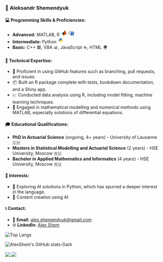 ### 📌 **Aleksandr Shemendyuk**

#### 💻 **Programming Skills & Proficiencies:**
- **Advanced:** MATLAB, R <code><img height="20" src="https://raw.githubusercontent.com/github/explore/master/topics/matlab/matlab.png"></code> <code><img height="20" src="https://raw.githubusercontent.com/github/explore/master/topics/r/r.png"></code>
- **Intermediate:** Python <code><img height="20" src="https://raw.githubusercontent.com/github/explore/master/topics/python/python.png"></code>
- **Basic:** C++ 🟦, VBA 📊, JavaScript ☕, HTML 🌍

#### 🔧 **Technical Expertise:**
- 🔀 Proficient in using GitHub features such as branching, pull requests, and issues.
- 📦 Built an R package complete with tests, bookdown documentation, and a Shiny app.
- 📈 Conducted data analysis using R, including model fitting, machine learning techniques.
- 🔢 Engaged in mathematical modelling and numerical methods using MATLAB, especially solutions of differential equations.

#### 🎓 **Educational Qualifications:**
- **PhD in Actuarial Science** (ongoing, 4+ years) - University of Lausanne 🇨🇭
- **Masters in Statistical Modelling and Actuarial Science** (2 years) - HSE University, Moscow 🇷🇺
- **Bachelor in Applied Mathematics and Informatics** (4 years) - HSE University, Moscow 🇷🇺

#### 🌱 **Interests:**
- 🤖 Exploring AI solutions in Python, which has spurred a deeper interest in the language.
- 🎥 Content creation using AI

#### 📞 **Contact:**
- 📧 **Email:** alex.shemendyuk@gmail.com
- 🌐 **LinkedIn:** [Alex Shem](https://www.linkedin.com/in/alex-shem/)

![Top Langs](https://github-readme-stats.vercel.app/api/top-langs/?username=AlexShem&layout=compact&theme=github_dark_dimmed&langs_count=8)

![AlexShem's GitHub stats-Dark](https://github-readme-stats.vercel.app/api?username=AlexShem&count_private=true&show_icons=true&theme=github_dark_dimmed)

<a href="https://github.com/anuraghazra/github-readme-stats">
  <img align="center" src="https://github-readme-stats.vercel.app/api/pin/?username=AlexShem&repo=advanced_calculus_2023&theme=github_dark_dimmed" />
</a>
<a href="https://github.com/anuraghazra/convoychat">
  <img align="center" src="https://github-readme-stats.vercel.app/api/pin/?username=AlexShem&repo=mathmodels_and_diff_equations_23-24&theme=github_dark_dimmed" />
</a>

